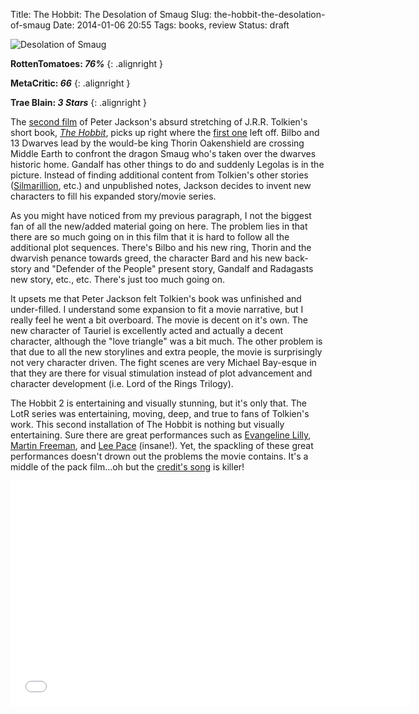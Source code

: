 Title: The Hobbit: The Desolation of Smaug
Slug: the-hobbit-the-desolation-of-smaug
Date: 2014-01-06 20:55
Tags: books, review
Status: draft

![Desolation of Smaug]({filename}../static/images/2014/hobbit-title.jpg "Desolation of Smaug")

**RottenTomatoes: _76%_**
{: .alignright }

**MetaCritic: _66_**
{: .alignright }

**Trae Blain: _3 Stars_**
{: .alignright }

The [second film][hobbit] of Peter Jackson's absurd stretching of J.R.R. Tolkien's short book, _[The Hobbit][hobbitbook]_, picks up right where the [first one][journey] left off.  Bilbo and 13 Dwarves lead by the would-be king Thorin Oakenshield are crossing Middle Earth to confront the dragon Smaug who's taken over the dwarves historic home.  Gandalf has other things to do and suddenly Legolas is in the picture.  Instead of finding additional content from Tolkien's other stories ([Silmarillion][], etc.) and unpublished notes, Jackson decides to invent new characters to fill his expanded story/movie series.

As you might have noticed from my previous paragraph, I not the biggest fan of all the new/added material going on here.  The problem lies in that there are so much going on in this film that it is hard to follow all the additional plot sequences.  There's Bilbo and his new ring, Thorin and the dwarvish penance towards greed, the character Bard and his new back-story and "Defender of the People" present story, Gandalf and Radagasts new story, etc., etc.  There's just too much going on.

It upsets me that Peter Jackson felt Tolkien's book was unfinished and under-filled.  I understand some expansion to fit a movie narrative, but I really feel he went a bit overboard.  The movie is decent on it's own.  The new character of Tauriel is excellently acted and actually a decent character, although the "love triangle" was a bit much.  The other problem is that due to all the new storylines and extra people, the movie is surprisingly not very character driven.  The fight scenes are very Michael Bay-esque in that they are there for visual stimulation instead of plot advancement and character development (i.e. Lord of the Rings Trilogy).

The Hobbit 2 is entertaining and visually stunning, but it's only that.  The LotR series was entertaining, moving, deep, and true to fans of Tolkien's work.  This second installation of The Hobbit is nothing but visually entertaining.  Sure there are great performances such as [Evangeline Lilly][lilly], [Martin Freeman][freeman], and [Lee Pace][pace] (insane!).  Yet, the spackling of these great performances doesn't drown out the problems the movie contains.  It's a middle of the pack film...oh but the [credit's song][fire] is killer!

<iframe width="640" height="360" src="//www.youtube-nocookie.com/embed/uf8Fwiy0Bkc" frameborder="0" allowfullscreen></iframe>

[fire]: https://www.youtube.com/watch?v=uf8Fwiy0Bkc
[hobbit]: https://www.rottentomatoes.com/m/the_hobbit_the_desolation_of_smaug/
[hobbitbook]: http://www.amazon.com/gp/product/B0079KT81G/ref=as_li_ss_tl?ie=UTF8&camp=1789&creative=390957&creativeASIN=B0079KT81G&linkCode=as2&tag=traeblain-20
[journey]: https://www.rottentomatoes.com/m/the_hobbit_an_unexpected_journey/
[silmarillion]: http://www.amazon.com/gp/product/B007978PGI/ref=as_li_ss_tl?ie=UTF8&camp=1789&creative=390957&creativeASIN=B007978PGI&linkCode=as2&tag=traeblain-20
[lilly]: http://www.imdb.com/name/nm1431940/
[freeman]: http://www.imdb.com/name/nm0293509/
[pace]: http://www.imdb.com/name/nm1195855/

